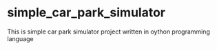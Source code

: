 # simple_car_park_simulator
This is simple car park simulator project written in oython programming language
